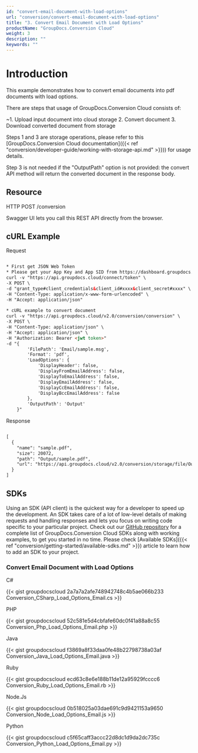 ```yaml
---
id: "convert-email-document-with-load-options"
url: "conversion/convert-email-document-with-load-options"
title: "3. Convert Email Document with Load Options"
productName: "GroupDocs.Conversion Cloud"
weight: 3
description: ""
keywords: ""
---
```







# Introduction #

This example demonstrates how to convert email documents into pdf documents with load options. 

There are steps that usage of GroupDocs.Conversion Cloud consists of:

   ~1. Upload input document into cloud storage
   2. Convert document
   3. Download converted document from storage

Steps 1 and 3 are storage operations, please refer to this [GroupDocs.Conversion Cloud documentation]({{< ref "conversion/developer-guide/working-with-storage-api.md" >}})) for usage details.

Step 3 is not needed if the "OutputPath" option is not provided: the convert API method will return the converted document in the response body.

## Resource ##

HTTP POST /conversion

Swagger UI lets you call this REST API directly from the browser.  

## cURL Example ##


 Request

```html

* First get JSON Web Token
* Please get your App Key and App SID from https://dashboard.groupdocs.cloud/#/apps. Kindly place App Key in "client_secret" and App SID in "client_id" argument.
curl -v "https://api.groupdocs.cloud/connect/token" \
-X POST \
-d "grant_type#client_credentials&client_id#xxxx&client_secret#xxxx" \
-H "Content-Type: application/x-www-form-urlencoded" \
-H "Accept: application/json"
  
* cURL example to convert document
curl -v "https://api.groupdocs.cloud/v2.0/conversion/conversion" \
-X POST \
-H "Content-Type: application/json" \
-H "Accept: application/json" \
-H "Authorization: Bearer <jwt token>"
-d "{
        'FilePath': 'Email/sample.msg',
        'Format': 'pdf',
        'LoadOptions': {
            'DisplayHeader': false,
            'DisplayFromEmailAddress': false,
            'DisplayToEmailAddress': false,
            'DisplayEmailAddress': false,
            'DisplayCcEmailAddress': false,
            'DisplayBccEmailAddress': false
        },
        'OutputPath': 'Output'
    }"

```


 Response

```html

[
  {
    "name": "sample.pdf",
    "size": 20072,
    "path": "Output/sample.pdf",
    "url": "https://api.groupdocs.cloud/v2.0/conversion/storage/file/Output/sample.pdf"
  }
]

```




## SDKs ##

Using an SDK (API client) is the quickest way for a developer to speed up the development. An SDK takes care of a lot of low-level details of making requests and handling responses and lets you focus on writing code specific to your particular project. Check out our [GitHub repository](https://github.com/groupdocs-conversion-cloud) for a complete list of GroupDocs.Conversion Cloud SDKs along with working examples, to get you started in no time. Please check [Available SDKs]({{< ref "conversion/getting-started/available-sdks.md" >}}) article to learn how to add an SDK to your project.

### Convert Email Document with Load Options ###


 C#

{{< gist groupdocscloud 2a7a7a2afe748942748c4b5ae066b233 Conversion_CSharp_Load_Options_Email.cs >}}




 PHP

{{< gist groupdocscloud 52c581e5d4cbfafe60dc0f41a88a8c55 Conversion_Php_Load_Options_Email.php >}}




 Java

{{< gist groupdocscloud f3869a8f33daa0fe48b22798738a03af Conversion_Java_Load_Options_Email.java >}}




 Ruby

{{< gist groupdocscloud ecd63c8e6e188b11de12a95929fcccc6 Conversion_Ruby_Load_Options_Email.rb >}}




 Node.Js

{{< gist groupdocscloud 0b518025a03dae691c9d9421153a9650 Conversion_Node_Load_Options_Email.js >}}




 Python

{{< gist groupdocscloud c5f65caff3accc22d8dc1d9da2dc735c Conversion_Python_Load_Options_Email.py >}}



